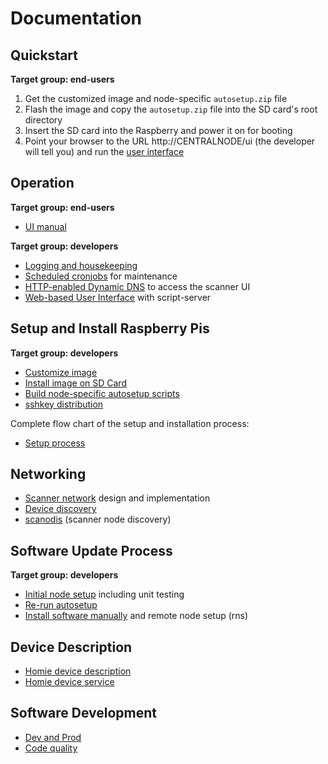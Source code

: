 # Documentation

## Quickstart

**Target group: end-users**

1. Get the customized image and node-specific `autosetup.zip` file 
1. Flash the image and copy the `autosetup.zip` file into the SD card's root directory
1. Insert the SD card into the Raspberry and power it on for booting
1. Point your browser to the URL http://CENTRALNODE/ui (the developer will tell you) and run the [user interface](user_manual.md)


## Operation 

**Target group: end-users**

* [UI manual](user_manual.md) 

**Target group: developers**

* [Logging and housekeeping](logging_housekeeping.md)
* [Scheduled cronjobs](cronjobs.md) for maintenance
* [HTTP-enabled Dynamic DNS](dyndns.md) to access the scanner UI
* [Web-based User Interface](script_server_ui.md) with script-server

## Setup and Install Raspberry Pis

**Target group: developers**

* [Customize image](custom_image.md)
* [Install image on SD Card](install_raspi.md)
* [Build node-specific autosetup scripts](autosetup_scripts.md)
* [sshkey distribution](sshkeys.md)

Complete flow chart of the setup and installation process:

* [Setup process](raspi_setup_process.md)

## Networking

* [Scanner network](network.md) design and implementation
* [Device discovery](reverse_discovery.md)
* [scanodis](scanodis.md) (scanner node discovery)

## Software Update Process

**Target group: developers**

* [Initial node setup](autosetup.md) including unit testing
* [Re-run autosetup](autosetup_rerun.md)
* [Install software manually](manual_sw_install.md) and remote node setup (rns)

## Device Description

* [Homie device description](homie_devices.md)
* [Homie device service](homie_device_service.md)


## Software Development

* [Dev and Prod](dev_prod.md)
* [Code quality](codequality.md)
